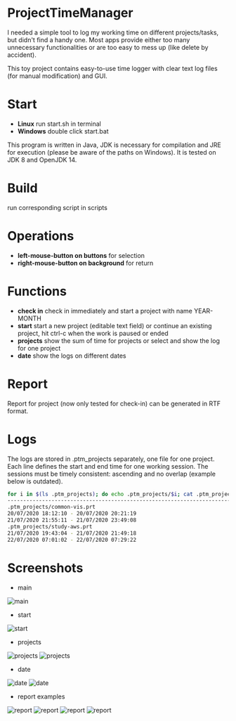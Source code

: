 # ProjectTimeManager

I needed a simple tool to log my working time on different projects/tasks, but didn't find a handy one. Most apps
provide either too many unnecessary functionalities or are too easy to mess up (like delete by accident).

This toy project contains easy-to-use time logger with clear text log files (for manual modification) and GUI.

# Start

- **Linux** run start.sh in terminal
- **Windows** double click start.bat

This program is written in Java, JDK is necessary for compilation and JRE for execution (please be aware of the paths on Windows).
It is tested on JDK 8 and OpenJDK 14.

# Build

run corresponding script in scripts

# Operations

- **left-mouse-button on buttons** for selection
- **right-mouse-button on background** for return

# Functions

- **check in** check in immediately and start a project with name YEAR-MONTH
- **start** start a new project (editable text field) or continue an existing project, hit ctrl-c when the work is
paused or ended
- **projects** show the sum of time for projects or select and show the log for one project
- **date** show the logs on different dates

# Report

Report for project (now only tested for check-in) can be generated in RTF format.

# Logs

The logs are stored in .ptm_projects separately, one file for one project. Each line defines the start and end time for
one working session. The sessions must be timely consistent: ascending and no overlap (example below is outdated).

```bash
for i in $(ls .ptm_projects); do echo .ptm_projects/$i; cat .ptm_projects/$i; done
----------------------------------------------------------------------------------
.ptm_projects/common-vis.prt
20/07/2020 18:12:10 - 20/07/2020 20:21:19
21/07/2020 21:55:11 - 21/07/2020 23:49:08
.ptm_projects/study-aws.prt
21/07/2020 19:43:04 - 21/07/2020 21:49:18
22/07/2020 07:01:02 - 22/07/2020 07:29:22
```

# Screenshots

- main

![main](https://github.com/t-lou/ProjectTimeManager/blob/master/doc/main-1.png)

- start

![start](https://github.com/t-lou/ProjectTimeManager/blob/master/doc/start-1.png)

- projects

![projects](https://github.com/t-lou/ProjectTimeManager/blob/master/doc/projects-1.png)
![projects](https://github.com/t-lou/ProjectTimeManager/blob/master/doc/projects-2.png)

- date

![date](https://github.com/t-lou/ProjectTimeManager/blob/master/doc/date-1.png)
![date](https://github.com/t-lou/ProjectTimeManager/blob/master/doc/date-2.png)

- report examples

![report](https://github.com/t-lou/ProjectTimeManager/blob/master/doc/report_google_doc.png)
![report](https://github.com/t-lou/ProjectTimeManager/blob/master/doc/report_word.png)
![report](https://github.com/t-lou/ProjectTimeManager/blob/master/doc/report_wordpad.png)
![report](https://github.com/t-lou/ProjectTimeManager/blob/master/doc/report_libreoffice.png)
